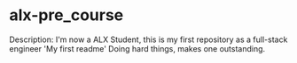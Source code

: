 # alx-pre_course
Description: I'm now a ALX Student, this is my first repository as a full-stack engineer
'My first readme'
Doing hard things, makes one outstanding. 
